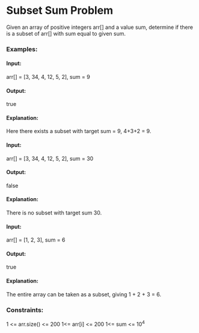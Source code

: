 # Subset Sum Problem
Given an array of positive integers arr[] and a value sum, determine if there is a subset of arr[] with sum equal to given sum. 

### Examples:
#### Input: 
arr[] = [3, 34, 4, 12, 5, 2], sum = 9
#### Output:
true 
#### Explanation: 
Here there exists a subset with target sum = 9, 4+3+2 = 9.

#### Input: 
arr[] = [3, 34, 4, 12, 5, 2], sum = 30
#### Output: 
false
#### Explanation:
There is no subset with target sum 30.

#### Input: 
arr[] = [1, 2, 3], sum = 6
#### Output: 
true
#### Explanation: 
The entire array can be taken as a subset, giving 1 + 2 + 3 = 6.

### Constraints:
1 <= arr.size() <= 200
1<= arr[i] <= 200
1<= sum <= $`10^4`$
